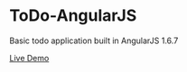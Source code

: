 # ToDo-AngularJS

Basic todo application built in AngularJS 1.6.7
<p><a href="http://todos.tarmina.com">Live Demo</a></p>
